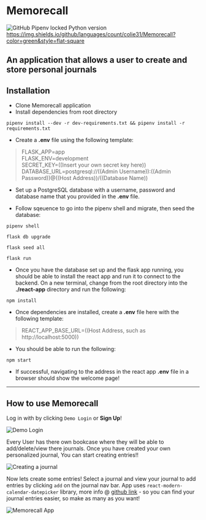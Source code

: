 # Memorecall
![GitHub Pipenv locked Python version](https://img.shields.io/github/pipenv/locked/python-version/colie31/Memorecall?style=flat-square) https://img.shields.io/github/languages/count/colie31/Memorecall?color=green&style=flat-square

## An application that allows a user to create and store personal journals

## Installation
* Clone Memorecall application
* Install dependencies from root directory

`pipenv install --dev -r dev-requirements.txt && pipenv install -r requirements.txt`

* Create a **.env** file using the following template:

>FLASK_APP=app  
>FLASK_ENV=development  
>SECRET_KEY=((Insert your own secret key here))  
>DATABASE_URL=postgresql://((Admin Username)):((Admin Password))@((Host Address))/((Database Name))

* Set up a PostgreSQL database with a username, password and database name that you provided in the **.env** file.

* Follow sqeuence to go into the pipenv shell and migrate, then seed the database:

```pipenv shell```

```flask db upgrade```

```flask seed all```

```flask run```

* Once you have the database set up and the flask app running, you should be able to install the react app and run it to connect to the backend. On a new terminal, change from the root directory into the **./react-app** directory and run the following:

```npm install```

* Once dependencies are installed, create a **.env** file here with the following template:

>REACT_APP_BASE_URL=((Host Address, such as http://localhost:5000))

* You should be able to run the following:

```npm start```

* If successful, navigating to the address in the react app **.env** file in a browser should show the welcome page!

-------------------------------------------

## How to use Memorecall

Log in with by clicking `Demo Login` or **Sign Up**!

![Demo Login](https://readmecontent.s3.us-east-2.amazonaws.com/brainbust_demo_login.png)

Every User has there own bookcase where they will be able to add/delete/view there journals. Once you have created your own personalized journal, You can start creating entries!!

![Creating a journal](https://readmecontent.s3.us-east-2.amazonaws.com/new_journal.png)

Now lets create some entries! Select a journal and view your journal to add entries by clicking `add` on the journal nav bar. App uses `react-modern-calendar-datepicker` library, more info @ [github link](https://github.com/Kiarash-Z/react-modern-calendar-datepicker) - so you can find your journal entries easier, so make as many as you want!

![Memorecall App](https://readmecontent.s3.us-east-2.amazonaws.com/journal_entry.png)
